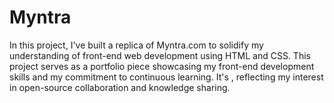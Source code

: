 # Myntra
In this project, I've built a replica of Myntra.com to solidify my understanding of front-end web development using HTML and CSS.  This project serves as a portfolio piece showcasing my front-end development skills and my commitment to continuous learning. It's , reflecting my interest in open-source collaboration and knowledge sharing.

